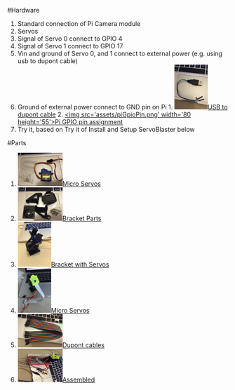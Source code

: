 #Hardware
1. Standard connection of Pi Camera module
2. Servos
  1. Signal of Servo 0 connect to GPIO 4
  2. Signal of Servo 1 connect to GPIO 17
  3. Vin and ground of Servo 0, and 1 connect to external power (e.g. using usb to dupont cable)
  4. Ground of external power connect to GND pin on Pi
    1. [<img src='assets/usb2dupont.jpg' width='76' height='102'>USB to dupont cable](assets/usb2dupont.jpg)
    2. [<img src='assets/piGpioPin.png' width='80 height='55'>Pi GPIO pin assignment](assets/piGpioPin.png)
  5. Try it, based on Try it of Install and Setup ServoBlaster below

#Parts
1. [<img src='assets/microServo.jpg' width='102' height='76'>Micro Servos](assets/microServo.jpg)
2. [<img src='assets/bracketParts.jpg' width='102' height='76'>Bracket Parts](assets/bracketParts.jpg)
3. [<img src='assets/bracket.jpg' width='76' height='102'>Bracket with Servos](assets/bracket.jpg)
4. [<img src='assets/bracketWithPiCam.jpg' width='76' height='102'>Micro Servos](assets/bracketWithPiCam.jpg)
5. [<img src='assets/dupontCable.jpg' width='102' height='76'>Dupont cables](assets/dupontCable.jpg)
6. [<img src='assets/assembled.jpg' width='102' height='76'>Assembled](assets/assembled.jpg)

